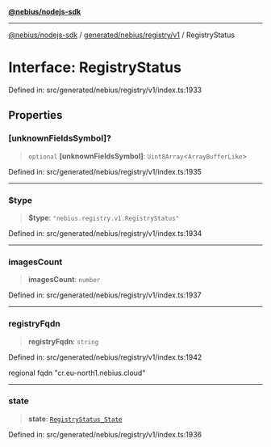 [**@nebius/nodejs-sdk**](../../../../../README.md)

---

[@nebius/nodejs-sdk](../../../../../README.md) / [generated/nebius/registry/v1](../README.md) / RegistryStatus

# Interface: RegistryStatus

Defined in: src/generated/nebius/registry/v1/index.ts:1933

## Properties

### \[unknownFieldsSymbol\]?

> `optional` **\[unknownFieldsSymbol\]**: `Uint8Array`\<`ArrayBufferLike`\>

Defined in: src/generated/nebius/registry/v1/index.ts:1935

---

### $type

> **$type**: `"nebius.registry.v1.RegistryStatus"`

Defined in: src/generated/nebius/registry/v1/index.ts:1934

---

### imagesCount

> **imagesCount**: `number`

Defined in: src/generated/nebius/registry/v1/index.ts:1937

---

### registryFqdn

> **registryFqdn**: `string`

Defined in: src/generated/nebius/registry/v1/index.ts:1942

regional fqdn "cr.eu-north1.nebius.cloud"

---

### state

> **state**: [`RegistryStatus_State`](../type-aliases/RegistryStatus_State.md)

Defined in: src/generated/nebius/registry/v1/index.ts:1936
